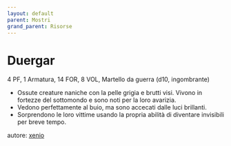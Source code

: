 ```yaml
---
layout: default
parent: Mostri
grand_parent: Risorse
---
```


# Duergar
4 PF, 1 Armatura, 14 FOR, 8 VOL, Martello da guerra (d10, ingombrante)  
- Ossute creature naniche con la pelle grigia e brutti visi. Vivono in fortezze del sottomondo e sono noti per la loro avarizia.
- Vedono perfettamente al buio, ma sono accecati dalle luci brillanti. 
- Sorprendono le loro vittime usando la propria abilità di diventare invisibili per breve tempo.

autore: [xenio](https://xenioinabottle.blogspot.com)
